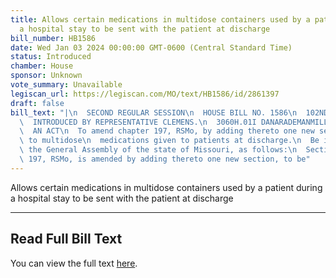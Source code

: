 ```yaml
---
title: Allows certain medications in multidose containers used by a patient during
  a hospital stay to be sent with the patient at discharge
bill_number: HB1586
date: Wed Jan 03 2024 00:00:00 GMT-0600 (Central Standard Time)
status: Introduced
chamber: House
sponsor: Unknown
vote_summary: Unavailable
legiscan_url: https://legiscan.com/MO/text/HB1586/id/2861397
draft: false
bill_text: "|\n  SECOND REGULAR SESSION\n  HOUSE BILL NO. 1586\n  102ND GENERAL ASSEMBLY\n\
  \  INTRODUCED BY REPRESENTATIVE CLEMENS.\n  3060H.01I DANARADEMANMILLER,ChiefClerk\n\
  \  AN ACT\n  To amend chapter 197, RSMo, by adding thereto one new section relating\
  \ to multidose\n  medications given to patients at discharge.\n  Be it enacted by\
  \ the General Assembly of the state of Missouri, as follows:\n  Section A. Chapter\
  \ 197, RSMo, is amended by adding thereto one new section, to be"
---
```

Allows certain medications in multidose containers used by a patient during a hospital stay to be sent with the patient at discharge

---

## Read Full Bill Text

You can view the full text [here](https://legiscan.com/MO/text/HB1586/id/2861397).
